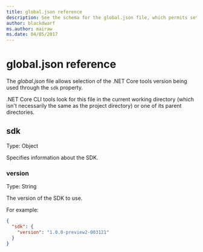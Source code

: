 ```yaml
---
title: global.json reference
description: See the schema for the global.json file, which permits setting the .NET Core tools version.
author: blackdwarf
ms.author: mairaw
ms.date: 04/05/2017
---
```

# global.json reference

The *global.json* file allows selection of the .NET Core tools version being used through the `sdk` property.

.NET Core CLI tools look for this file in the current working directory (which isn't necessarily the same as the project directory) or one of its parent directories.

## sdk
Type: Object

Specifies information about the SDK.

### version
Type: String

The version of the SDK to use.

For example:

```json
{
  "sdk": {
    "version": "1.0.0-preview2-003121"
  }
}
```
